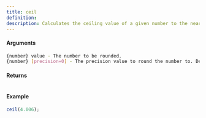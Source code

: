 ```yaml
---
title: ceil
definition: 
description: Calculates the ceiling value of a given number to the nearest precision value.
---
```



#### Arguments


```bash
{number} value - The number to be rounded.
{number} [precision=0] - The precision value to round the number to. Default is 0.
```


#### Returns


```bash

```


#### Example


```ts
ceil(4.006);
```